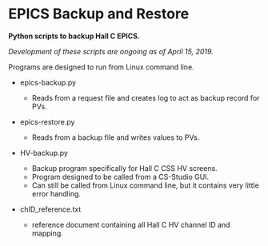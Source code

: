  # EPICS Backup and Restore
**Python scripts to backup Hall C EPICS.**

*Development of these scripts are ongoing as of April 15, 2019.*

Programs are designed to run from Linux command line.

- epics-backup.py
  - Reads from a request file and creates log to act as backup record for PVs.

- epics-restore.py
  - Reads from a backup file and writes values to PVs.

- HV-backup.py
  - Backup program specifically for Hall C CSS HV screens.
  - Program designed to be called from a CS-Studio GUI.
  - Can still be called from Linux command line, but it contains very little error handling.
  
- chID_reference.txt
  - reference document containing all Hall C HV channel ID and mapping.
